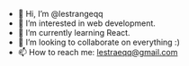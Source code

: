 - 👋 Hi, I’m @lestrangeqq
- 👀 I’m interested in web development.
- 🌱 I’m currently learning React.
- 💞️ I’m looking to collaborate on everything :)
- 📫 How to reach me: lestraeqq@gmail.com

<!---
lestrangeqq/lestrangeqq is a ✨ special ✨ repository because its `README.md` (this file) appears on your GitHub profile.
You can click the Preview link to take a look at your changes.
--->
